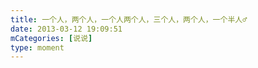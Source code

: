 ```yaml
---
title: 一个人，两个人，一个人两个人，三个人，两个人，一个半人♂
date: 2013-03-12 19:09:51
mCategories: [说说]
type: moment
---
```


